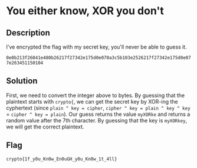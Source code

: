 # You either know, XOR you don't

## Description

I've encrypted the flag with my secret key, you'll never be able to guess it.

`0e0b213f26041e480b26217f27342e175d0e070a3c5b103e2526217f27342e175d0e077e263451150104`

## Solution

First, we need to convert the integer above to bytes. By guessing that the plaintext starts with `crypto{`, we can get the secret key by XOR-ing the cyphertext (since `plain ^ key = cipher`, `cipher ^ key = plain ^ key ^ key` = `cipher ^ key = plain`). Our guess returns the value `myXORke` and returns a random value after the 7th character. By guessing that the key is `myXORkey`, we will get the correct plaintext.

## Flag

```txt
crypto{1f_y0u_Kn0w_En0uGH_y0u_Kn0w_1t_4ll}
```
